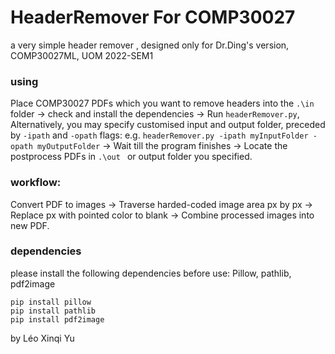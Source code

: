 # HeaderRemover For COMP30027
a very simple header remover , designed only for Dr.Ding's version, COMP30027ML, UOM 2022-SEM1

### using
Place COMP30027 PDFs which you want to remove headers into the ```.\in``` folder ->
check and install the dependencies ->
Run ```headerRemover.py```,
Alternatively, you may specify customised input and output folder, preceded by ```-ipath``` and ```-opath``` flags:
  e.g. ```headerRemover.py -ipath myInputFolder -opath myOutputFolder``` ->
Wait till the program finishes ->
Locate the postprocess PDFs in ```.\out ``` or output folder you specified.

### workflow:
Convert PDF to images ->
Traverse harded-coded image area px by px ->
Replace px with pointed color to blank ->
Combine processed images into new PDF.

### dependencies
please install the following dependencies before use:
Pillow, pathlib, pdf2image
```
pip install pillow
pip install pathlib
pip install pdf2image
```
by Léo Xinqi Yu
